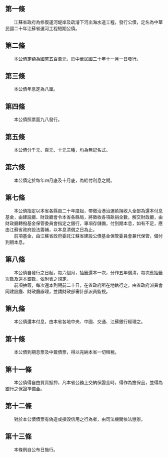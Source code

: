 第一條 
-------
　　江蘇省政府為修復運河堤岸及疏濬下河出海水道工程，發行公債，定名為中華民國二十年江蘇省運河工程短期公債。  


第二條 
-------
　　本公債定額為國幣五百萬元，於中華民國二十年十一月一日發行。  


第三條 
-------
　　本公債年息定為八厘。  


第四條 
-------
　　本公債照票面九八發行。  


第五條 
-------
　　本公債分千元、百元、十元三種，均為無記名式。  


第六條 
-------
　　本公債定於每年四月底及十月底，為給付利息之期。  


第七條 
-------
　　本公債指定以本省各縣自二十年度起，帶徵治港治運畝捐收入全部為還本付息基金，由建設廳、財政廳會令本省各縣局，將徵收各項畝捐全數，解交財政廳，由財政廳轉撥基金保管委員會指定之銀行，專項存儲備，付到期本息，如有不足，應由江蘇省政府設法籌補，以本息清償之日為止。  
　　前項基金，由江蘇省政府委託江蘇省建設公債基金保管委員會兼代保管，備付到期本息。  


第八條 
-------
　　本公債自發行之日起，每六個月，抽籤還本一次，分作五年償清，每次應抽籤次數及還本銀數，依附表之規定。  
　　前項抽籤，每次還本到期前二十日，在省政府所在地執行之，由省政府派員會同建設廳、財政廳辦理，並請財政部審計部派員監視。  


第九條 
-------
　　本公債還本付息，由本省各地中央、中國、交通、江蘇銀行經理之。  


第十條 
-------
　　本公債到期息票及中籤債票，得以完納本省一切租稅。  


第十一條 
---------
　　本公債得自由買賣抵押，凡本省公務上交納保證金時，得作為擔保品，並得為銀行之保證準備金。  


第十二條 
---------
　　對於本公債債票有偽造或損毀信用之行為者，由司法機關依法懲辦。  


第十三條 
---------
　　本條例自公布日施行。
